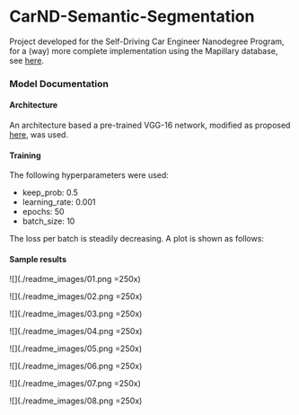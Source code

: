 # CarND-Semantic-Segmentation
Project developed for the Self-Driving Car Engineer Nanodegree Program, for a (way) more complete implementation using the Mapillary database, see [here](https://github.com/stesalati/RoadPerceptionSemanticSegmentation).

### Model Documentation

#### Architecture
An architecture based a pre-trained VGG-16 network, modified as proposed [here](https://people.eecs.berkeley.edu/~jonlong/long_shelhamer_fcn.pdf), was used.

#### Training
The following hyperparameters were used:
- keep_prob: 0.5
- learning_rate: 0.001
- epochs: 50
- batch_size: 10

The loss per batch is steadily decreasing. A plot is shown as follows:

#### Sample results
![](./readme_images/01.png =250x)

![](./readme_images/02.png =250x)

![](./readme_images/03.png =250x)

![](./readme_images/04.png =250x)

![](./readme_images/05.png =250x)

![](./readme_images/06.png =250x)

![](./readme_images/07.png =250x)

![](./readme_images/08.png =250x)
